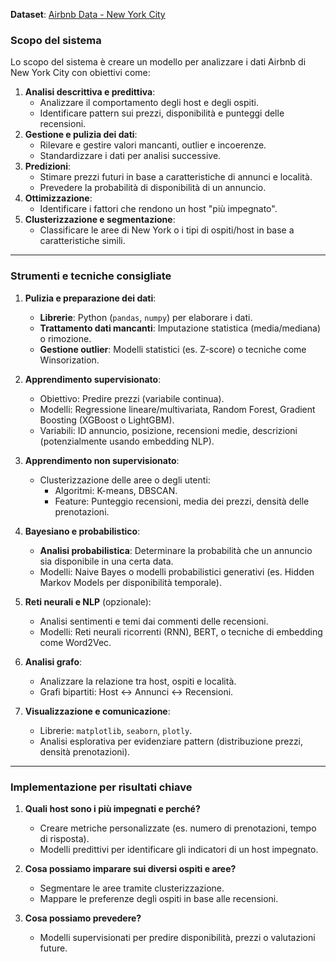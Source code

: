 
**Dataset**: [Airbnb Data - New York City](https://www.kaggle.com/datasets/arianazmoudeh/airbnbopendata)

### Scopo del sistema

Lo scopo del sistema è creare un modello per analizzare i dati Airbnb di New York City con obiettivi come:  
1. **Analisi descrittiva e predittiva**:
   - Analizzare il comportamento degli host e degli ospiti.
   - Identificare pattern sui prezzi, disponibilità e punteggi delle recensioni.
2. **Gestione e pulizia dei dati**:
   - Rilevare e gestire valori mancanti, outlier e incoerenze.
   - Standardizzare i dati per analisi successive.
3. **Predizioni**:
   - Stimare prezzi futuri in base a caratteristiche di annunci e località.
   - Prevedere la probabilità di disponibilità di un annuncio.
4. **Ottimizzazione**:
   - Identificare i fattori che rendono un host "più impegnato".
5. **Clusterizzazione e segmentazione**:
   - Classificare le aree di New York o i tipi di ospiti/host in base a caratteristiche simili.

---

### Strumenti e tecniche consigliate

1. **Pulizia e preparazione dei dati**:
   - **Librerie**: Python (`pandas`, `numpy`) per elaborare i dati.
   - **Trattamento dati mancanti**: Imputazione statistica (media/mediana) o rimozione.
   - **Gestione outlier**: Modelli statistici (es. Z-score) o tecniche come Winsorization.
   
2. **Apprendimento supervisionato**:
   - Obiettivo: Predire prezzi (variabile continua).
   - Modelli: Regressione lineare/multivariata, Random Forest, Gradient Boosting (XGBoost o LightGBM).
   - Variabili: ID annuncio, posizione, recensioni medie, descrizioni (potenzialmente usando embedding NLP).

3. **Apprendimento non supervisionato**:
   - Clusterizzazione delle aree o degli utenti:
     - Algoritmi: K-means, DBSCAN.
     - Feature: Punteggio recensioni, media dei prezzi, densità delle prenotazioni.
   
4. **Bayesiano e probabilistico**:
   - **Analisi probabilistica**: Determinare la probabilità che un annuncio sia disponibile in una certa data.
   - Modelli: Naive Bayes o modelli probabilistici generativi (es. Hidden Markov Models per disponibilità temporale).

5. **Reti neurali e NLP** (opzionale):
   - Analisi sentimenti e temi dai commenti delle recensioni.
   - Modelli: Reti neurali ricorrenti (RNN), BERT, o tecniche di embedding come Word2Vec.

6. **Analisi grafo**:
   - Analizzare la relazione tra host, ospiti e località.
   - Grafi bipartiti: Host ↔ Annunci ↔ Recensioni.

7. **Visualizzazione e comunicazione**:
   - Librerie: `matplotlib`, `seaborn`, `plotly`.
   - Analisi esplorativa per evidenziare pattern (distribuzione prezzi, densità prenotazioni).

---

### Implementazione per risultati chiave

1. **Quali host sono i più impegnati e perché?**
   - Creare metriche personalizzate (es. numero di prenotazioni, tempo di risposta).
   - Modelli predittivi per identificare gli indicatori di un host impegnato.

2. **Cosa possiamo imparare sui diversi ospiti e aree?**
   - Segmentare le aree tramite clusterizzazione.
   - Mappare le preferenze degli ospiti in base alle recensioni.

3. **Cosa possiamo prevedere?**
   - Modelli supervisionati per predire disponibilità, prezzi o valutazioni future.
